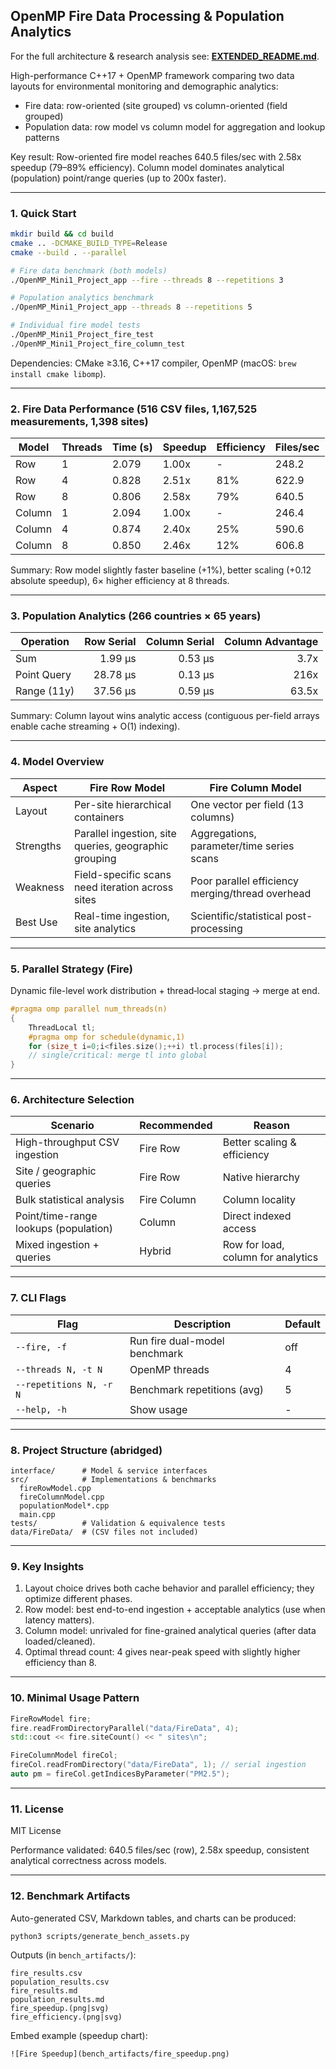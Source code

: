 ## OpenMP Fire Data Processing & Population Analytics

For the full architecture & research analysis see: **[EXTENDED_README.md](EXTENDED_README.md)**.

High-performance C++17 + OpenMP framework comparing two data layouts for environmental monitoring and demographic analytics:
- Fire data: row-oriented (site grouped) vs column-oriented (field grouped)
- Population data: row model vs column model for aggregation and lookup patterns

Key result: Row-oriented fire model reaches 640.5 files/sec with 2.58x speedup (79–89% efficiency). Column model dominates analytical (population) point/range queries (up to 200x faster).

---
### 1. Quick Start
```bash
mkdir build && cd build
cmake .. -DCMAKE_BUILD_TYPE=Release
cmake --build . --parallel

# Fire data benchmark (both models)
./OpenMP_Mini1_Project_app --fire --threads 8 --repetitions 3

# Population analytics benchmark
./OpenMP_Mini1_Project_app --threads 8 --repetitions 5

# Individual fire model tests
./OpenMP_Mini1_Project_fire_test
./OpenMP_Mini1_Project_fire_column_test
```

Dependencies: CMake ≥3.16, C++17 compiler, OpenMP (macOS: `brew install cmake libomp`).

---
### 2. Fire Data Performance (516 CSV files, 1,167,525 measurements, 1,398 sites)
| Model  | Threads | Time (s) | Speedup | Efficiency | Files/sec |
|--------|---------|----------|---------|------------|-----------|
| Row    | 1 | 2.079 | 1.00x | -    | 248.2 |
| Row    | 4 | 0.828 | 2.51x | 81%  | 622.9 |
| Row    | 8 | 0.806 | 2.58x | 79%  | 640.5 |
| Column | 1 | 2.094 | 1.00x | -    | 246.4 |
| Column | 4 | 0.874 | 2.40x | 25%  | 590.6 |
| Column | 8 | 0.850 | 2.46x | 12%  | 606.8 |

Summary: Row model slightly faster baseline (+1%), better scaling (+0.12 absolute speedup), 6× higher efficiency at 8 threads.

---
### 3. Population Analytics (266 countries × 65 years)
| Operation    | Row Serial | Column Serial | Column Advantage |
|--------------|-----------:|--------------:|-----------------:|
| Sum          | 1.99 μs | 0.53 μs | 3.7x |
| Point Query  | 28.78 μs | 0.13 μs | 216x |
| Range (11y)  | 37.56 μs | 0.59 μs | 63.5x |

Summary: Column layout wins analytic access (contiguous per-field arrays enable cache streaming + O(1) indexing).

---
### 4. Model Overview
| Aspect | Fire Row Model | Fire Column Model |
|--------|----------------|-------------------|
| Layout | Per-site hierarchical containers | One vector per field (13 columns) |
| Strengths | Parallel ingestion, site queries, geographic grouping | Aggregations, parameter/time series scans |
| Weakness | Field-specific scans need iteration across sites | Poor parallel efficiency merging/thread overhead |
| Best Use | Real-time ingestion, site analytics | Scientific/statistical post-processing |

---
### 5. Parallel Strategy (Fire)
Dynamic file-level work distribution + thread‑local staging → merge at end.
```cpp
#pragma omp parallel num_threads(n)
{
    ThreadLocal tl;
    #pragma omp for schedule(dynamic,1)
    for (size_t i=0;i<files.size();++i) tl.process(files[i]);
    // single/critical: merge tl into global
}
```

---
### 6. Architecture Selection
| Scenario | Recommended | Reason |
|----------|-------------|--------|
| High-throughput CSV ingestion | Fire Row | Better scaling & efficiency |
| Site / geographic queries | Fire Row | Native hierarchy |
| Bulk statistical analysis | Fire Column | Column locality |
| Point/time-range lookups (population) | Column | Direct indexed access |
| Mixed ingestion + queries | Hybrid | Row for load, column for analytics |

---
### 7. CLI Flags
| Flag | Description | Default |
|------|-------------|---------|
| `--fire, -f` | Run fire dual-model benchmark | off |
| `--threads N, -t N` | OpenMP threads | 4 |
| `--repetitions N, -r N` | Benchmark repetitions (avg) | 5 |
| `--help, -h` | Show usage | - |

---
### 8. Project Structure (abridged)
```
interface/      # Model & service interfaces
src/            # Implementations & benchmarks
  fireRowModel.cpp
  fireColumnModel.cpp
  populationModel*.cpp
  main.cpp
tests/          # Validation & equivalence tests
data/FireData/  # (CSV files not included)
```

---
### 9. Key Insights
1. Layout choice drives both cache behavior and parallel efficiency; they optimize different phases.
2. Row model: best end-to-end ingestion + acceptable analytics (use when latency matters).
3. Column model: unrivaled for fine-grained analytical queries (after data loaded/cleaned).
4. Optimal thread count: 4 gives near-peak speed with slightly higher efficiency than 8.

---
### 10. Minimal Usage Pattern
```cpp
FireRowModel fire;
fire.readFromDirectoryParallel("data/FireData", 4);
std::cout << fire.siteCount() << " sites\n";

FireColumnModel fireCol;
fireCol.readFromDirectory("data/FireData", 1); // serial ingestion
auto pm = fireCol.getIndicesByParameter("PM2.5");
```

---
### 11. License
MIT License

Performance validated: 640.5 files/sec (row), 2.58x speedup, consistent analytical correctness across models.

---
### 12. Benchmark Artifacts
Auto-generated CSV, Markdown tables, and charts can be produced:
```bash
python3 scripts/generate_bench_assets.py
```
Outputs (in `bench_artifacts/`):
```
fire_results.csv
population_results.csv
fire_results.md
population_results.md
fire_speedup.(png|svg)
fire_efficiency.(png|svg)
```
Embed example (speedup chart):
```
![Fire Speedup](bench_artifacts/fire_speedup.png)
```
